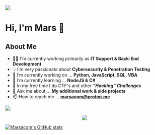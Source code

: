 <!--Gradient-->
<img src="https://user-images.githubusercontent.com/73097560/115834477-dbab4500-a447-11eb-908a-139a6edaec5c.gif">

# Hi, I'm Mars 👋


## About Me
- 👨‍💻 I'm currently working primarily as **IT Support & Back-End Development**
- 💡 I'm very passionate about **Cybersecurity & Penetration Testing**
- 🔭 I’m currently working on ... **Python, JavaScript, SQL, VBA**
- 🌱 I’m currently learning ... **NodeJS & C#**
- 💼 In my free time I do CTF's and other ***"Hacking" Challenges***
- 💬 Ask me about ... **My additional work & side projects**
- 📫 How to reach me ... **marsacom@proton.me**

<!--Gradient-->
<img src="https://user-images.githubusercontent.com/73097560/115834477-dbab4500-a447-11eb-908a-139a6edaec5c.gif">

<!--tech stack icons-->
<p align="center">
  <a href="https://skillicons.dev">
    <img src="https://skillicons.dev/icons?i=py,js,github,linux,md,mysql,git,discord,docker,html,nginx,mongodb,nodejs&perline=14" />
  </a>
</p>

[![Marsacom's GitHub stats](https://github-readme-stats.vercel.app/api?username=marsacom&show_icons=true&theme=dark)](https://github.com/marsacom/github-readme-stats)
